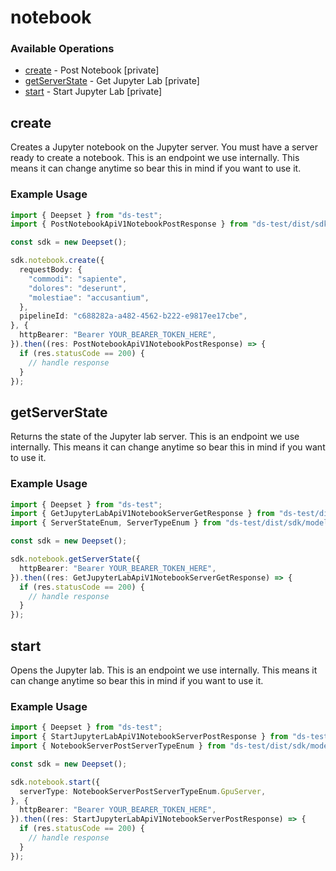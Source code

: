# notebook

### Available Operations

* [create](#create) - Post Notebook [private]
* [getServerState](#getserverstate) - Get Jupyter Lab [private]
* [start](#start) - Start Jupyter Lab [private]

## create

Creates a Jupyter notebook on the Jupyter server. You must have a server ready to create a notebook. This is an endpoint we use internally. This means it can change anytime so bear this in mind if you want to use it.

### Example Usage

```typescript
import { Deepset } from "ds-test";
import { PostNotebookApiV1NotebookPostResponse } from "ds-test/dist/sdk/models/operations";

const sdk = new Deepset();

sdk.notebook.create({
  requestBody: {
    "commodi": "sapiente",
    "dolores": "deserunt",
    "molestiae": "accusantium",
  },
  pipelineId: "c688282a-a482-4562-b222-e9817ee17cbe",
}, {
  httpBearer: "Bearer YOUR_BEARER_TOKEN_HERE",
}).then((res: PostNotebookApiV1NotebookPostResponse) => {
  if (res.statusCode == 200) {
    // handle response
  }
});
```

## getServerState

Returns the state of the Jupyter lab server. This is an endpoint we use internally. This means it can change anytime so bear this in mind if you want to use it.

### Example Usage

```typescript
import { Deepset } from "ds-test";
import { GetJupyterLabApiV1NotebookServerGetResponse } from "ds-test/dist/sdk/models/operations";
import { ServerStateEnum, ServerTypeEnum } from "ds-test/dist/sdk/models/shared";

const sdk = new Deepset();

sdk.notebook.getServerState({
  httpBearer: "Bearer YOUR_BEARER_TOKEN_HERE",
}).then((res: GetJupyterLabApiV1NotebookServerGetResponse) => {
  if (res.statusCode == 200) {
    // handle response
  }
});
```

## start

Opens the Jupyter lab. This is an endpoint we use internally. This means it can change anytime so bear this in mind if you want to use it.

### Example Usage

```typescript
import { Deepset } from "ds-test";
import { StartJupyterLabApiV1NotebookServerPostResponse } from "ds-test/dist/sdk/models/operations";
import { NotebookServerPostServerTypeEnum } from "ds-test/dist/sdk/models/shared";

const sdk = new Deepset();

sdk.notebook.start({
  serverType: NotebookServerPostServerTypeEnum.GpuServer,
}, {
  httpBearer: "Bearer YOUR_BEARER_TOKEN_HERE",
}).then((res: StartJupyterLabApiV1NotebookServerPostResponse) => {
  if (res.statusCode == 200) {
    // handle response
  }
});
```
